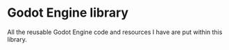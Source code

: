 # Godot Engine library

All the reusable Godot Engine code and resources I have are put within this library.
